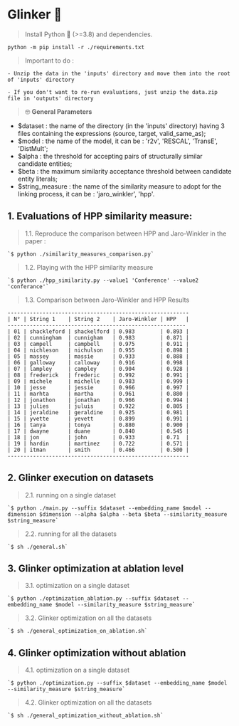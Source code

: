 # Glinker :dizzy:

> Install Python :snake: (>=3.8) and dependencies.

`python -m pip install -r ./requirements.txt`

> Important to do :

    - Unzip the data in the 'inputs' directory and move them into the root of 'inputs' directory

    - If you don't want to re-run evaluations, just unzip the data.zip file in 'outputs' directory

> :nerd_face: <strong>General Parameters</strong>

- $dataset : the name of the directory (in the 'inputs' directory) having 3 files containing the expressions (source, target, valid_same_as);
- $model : the name of the model, it can be : 'r2v', 'RESCAL', 'TransE', 'DistMult';
- $alpha : the threshold for accepting pairs of structurally similar candidate entities;
- $beta : the maximum similarity acceptance threshold between candidate entity literals;
- $string_measure : the name of the similarity measure to adopt for the linking process, it can be : 'jaro_winkler', 'hpp'.

## 1. Evaluations of HPP similarity measure:

> 1.1. Reproduce the comparison between HPP and Jaro-Winkler in the paper :

    `$ python ./similarity_measures_comparison.py`

> 1.2. Playing with the HPP similarity measure

    `$ python ./hpp_similarity.py --value1 'Conference' --value2 'conferance'`

> 1.3. Comparison between Jaro-Winkler and HPP Results

    ---------------------------------------------------------
    | N° | String 1    | String 2    | Jaro-Winkler | HPP   |
    --------------------------------------------------------
    | 01 | shackleford | shackelford | 0.983        | 0.893 |
    | 02 | cunningham  | cunnigham   | 0.983        | 0.871 |
    | 03 | campell     | campbell    | 0.975        | 0.911 |
    | 04 | nichleson   | nichulson   | 0.955        | 0.898 |
    | 05 | massey      | massie      | 0.933        | 0.888 |
    | 06 | galloway    | calloway    | 0.916        | 0.998 |
    | 07 | lampley     | campley     | 0.904        | 0.928 |
    | 08 | frederick   | frederic    | 0.992        | 0.991 |
    | 09 | michele     | michelle    | 0.983        | 0.999 |
    | 10 | jesse       | jessie      | 0.966        | 0.997 |
    | 11 | marhta      | martha      | 0.961        | 0.880 |
    | 12 | jonathon    | jonathan    | 0.966        | 0.994 |
    | 13 | julies      | juluis      | 0.922        | 0.805 |
    | 14 | jeraldine   | geraldine   | 0.925        | 0.981 |
    | 15 | yvette      | yevett      | 0.899        | 0.991 |
    | 16 | tanya       | tonya       | 0.880        | 0.900 |
    | 17 | dwayne      | duane       | 0.840        | 0.545 |
    | 18 | jon         | john        | 0.933        | 0.71  |
    | 19 | hardin      | martinez    | 0.722        | 0.571 |
    | 20 | itman       | smith       | 0.466        | 0.500 |
    ---------------------------------------------------------

## 2. Glinker execution on datasets

> 2.1. running on a single dataset

    `$ python ./main.py --suffix $dataset --embedding_name $model --dimension $dimension --alpha $alpha --beta $beta --similarity_measure $string_measure`

> 2.2. running for all the datasets

    `$ sh ./general.sh`

## 3. Glinker optimization at ablation level

> 3.1. optimization on a single dataset

    `$ python ./optimization_ablation.py --suffix $dataset --embedding_name $model --similarity_measure $string_measure`

> 3.2. Glinker optimization on all the datasets

    `$ sh ./general_optimization_on_ablation.sh`

## 4. Glinker optimization without ablation

> 4.1. optimization on a single dataset

    `$ python ./optimization.py --suffix $dataset --embedding_name $model --similarity_measure $string_measure`

> 4.2. Glinker optimization on all the datasets

    `$ sh ./general_optimization_without_ablation.sh`
